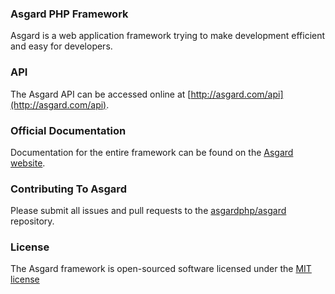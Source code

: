 ### Asgard PHP Framework

Asgard is a web application framework trying to make development efficient and easy for developers.

### API

The Asgard API can be accessed online at [http://asgard.com/api](http://asgard.com/api).

### Official Documentation

Documentation for the entire framework can be found on the [Asgard website](http://asgard.com/docs).

### Contributing To Asgard

Please submit all issues and pull requests to the [asgardphp/asgard](http://github.com/asgardphp/asgard) repository.

### License

The Asgard framework is open-sourced software licensed under the [MIT license](http://opensource.org/licenses/MIT)